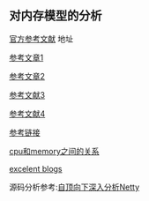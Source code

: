 ## 对内存模型的分析

[官方参考文献](https://people.freebsd.org/~jasone/jemalloc/bsdcan2006/jemalloc.pdf) 地址

[参考文章1](http://it.taocms.org/07/3930.htm)

[参考文章2](http://www.cnhalo.net/2016/06/13/memory-optimize/)


[参考文献3](https://paper.seebug.org/papers/Archive/refs/heap/glibc%e5%86%85%e5%ad%98%e7%ae%a1%e7%90%86ptmalloc%e6%ba%90%e4%bb%a3%e7%a0%81%e5%88%86%e6%9e%90.pdf)

[参考文献4](https://yangrz.github.io/blog/2017/12/20/ptmalloc/)


[参考链接](https://gsmtoday.github.io/2017/09/03/netty-memory-pool-md/)

[cpu和memory之间的关系](https://manybutfinite.com/post/what-your-computer-does-while-you-wait/)

[excelent blogs](https://manybutfinite.com/archives/)

源码分析参考:[自顶向下深入分析Netty](https://www.jianshu.com/p/15304cd63175)